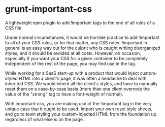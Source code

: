 grunt-important-css
===================

A lightweight npm plugin to add !important tags to the end of all rules of a CSS file

Under normal circumstances, it would be horrible practice to add !important to all of your CSS rules, or for that matter, any CSS rules. !important in general is an easy way out for the culprit who is caught writing disorganized styles, and it should be avoided at all costs. However, on occasion, especially if you want your CSS for a given container to be completely independent of the rest of the page, you may find use in the tag.

While working for a SaaS start-up with a product that would inject custom-styled HTML into a client's page, it was often a headache to deal with inherited CSS. We would inherit all the client's styles, and have to manually reset them on a case-by-case basis (more than one client overrode the value of the "strong" tag to have a font-weight of normal).

With important-css, you are making use of the !important tag in the very unique case that it ought to be used. Import your own reset style sheets, and go to town styling your custom-injected HTML from the foundation up, regardless of what else is on the page.
